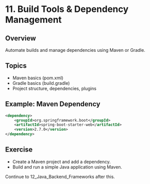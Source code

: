 # 11. Build Tools & Dependency Management

## Overview
Automate builds and manage dependencies using Maven or Gradle.

## Topics
- Maven basics (pom.xml)
- Gradle basics (build.gradle)
- Project structure, dependencies, plugins

## Example: Maven Dependency
```xml
<dependency>
    <groupId>org.springframework.boot</groupId>
    <artifactId>spring-boot-starter-web</artifactId>
    <version>2.7.0</version>
</dependency>
```

## Exercise
- Create a Maven project and add a dependency.
- Build and run a simple Java application using Maven.

Continue to 12_Java_Backend_Frameworks after this.
